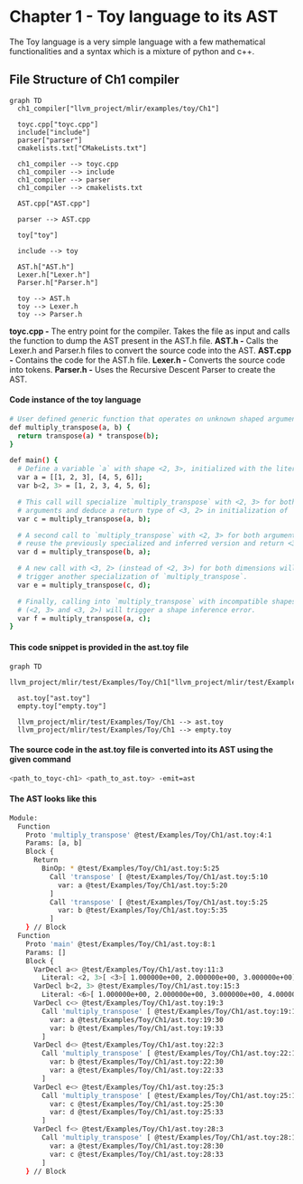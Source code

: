 # Chapter 1 - Toy language to its AST

The Toy language is a very simple language with a few mathematical functionalities and a syntax which is a mixture of python and c++.

## File Structure of Ch1 compiler

```mermaid
graph TD
  ch1_compiler["llvm_project/mlir/examples/toy/Ch1"]

  toyc.cpp["toyc.cpp"]
  include["include"]
  parser["parser"]
  cmakelists.txt["CMakeLists.txt"]

  ch1_compiler --> toyc.cpp
  ch1_compiler --> include
  ch1_compiler --> parser
  ch1_compiler --> cmakelists.txt

  AST.cpp["AST.cpp"]

  parser --> AST.cpp

  toy["toy"]

  include --> toy

  AST.h["AST.h"]
  Lexer.h["Lexer.h"]
  Parser.h["Parser.h"]

  toy --> AST.h
  toy --> Lexer.h
  toy --> Parser.h
```

**toyc.cpp -** The entry point for the compiler. Takes the file as input and calls the function to dump the AST present in the AST.h file. 
**AST.h -** Calls the Lexer.h and Parser.h files to convert the source code into the AST.
**AST.cpp -** Contains the code for the AST.h file.
**Lexer.h -** Converts the source code into tokens.
**Parser.h -** Uses the Recursive Descent Parser to create the AST.

#### Code instance of the toy language 

```bash
# User defined generic function that operates on unknown shaped arguments.
def multiply_transpose(a, b) {
  return transpose(a) * transpose(b);
}

def main() {
  # Define a variable `a` with shape <2, 3>, initialized with the literal value.
  var a = [[1, 2, 3], [4, 5, 6]];
  var b<2, 3> = [1, 2, 3, 4, 5, 6];

  # This call will specialize `multiply_transpose` with <2, 3> for both
  # arguments and deduce a return type of <3, 2> in initialization of `c`.
  var c = multiply_transpose(a, b);

  # A second call to `multiply_transpose` with <2, 3> for both arguments will
  # reuse the previously specialized and inferred version and return <3, 2>.
  var d = multiply_transpose(b, a);

  # A new call with <3, 2> (instead of <2, 3>) for both dimensions will
  # trigger another specialization of `multiply_transpose`.
  var e = multiply_transpose(c, d);

  # Finally, calling into `multiply_transpose` with incompatible shapes
  # (<2, 3> and <3, 2>) will trigger a shape inference error.
  var f = multiply_transpose(a, c);
}
```

#### This code snippet is  provided in the ast.toy file 

```mermaid
graph TD
  llvm_project/mlir/test/Examples/Toy/Ch1["llvm_project/mlir/test/Examples/Toy/Ch1"]

  ast.toy["ast.toy"]
  empty.toy["empty.toy"]

  llvm_project/mlir/test/Examples/Toy/Ch1 --> ast.toy
  llvm_project/mlir/test/Examples/Toy/Ch1 --> empty.toy
```

#### The source code in the ast.toy file is converted into its AST using the given command 

```bash
<path_to_toyc-ch1> <path_to_ast.toy> -emit=ast
```

#### The AST looks like this

```bash
Module:
  Function 
    Proto 'multiply_transpose' @test/Examples/Toy/Ch1/ast.toy:4:1
    Params: [a, b]
    Block {
      Return
        BinOp: * @test/Examples/Toy/Ch1/ast.toy:5:25
          Call 'transpose' [ @test/Examples/Toy/Ch1/ast.toy:5:10
            var: a @test/Examples/Toy/Ch1/ast.toy:5:20
          ]
          Call 'transpose' [ @test/Examples/Toy/Ch1/ast.toy:5:25
            var: b @test/Examples/Toy/Ch1/ast.toy:5:35
          ]
    } // Block
  Function 
    Proto 'main' @test/Examples/Toy/Ch1/ast.toy:8:1
    Params: []
    Block {
      VarDecl a<> @test/Examples/Toy/Ch1/ast.toy:11:3
        Literal: <2, 3>[ <3>[ 1.000000e+00, 2.000000e+00, 3.000000e+00], <3>[ 4.000000e+00, 5.000000e+00, 6.000000e+00]] @test/Examples/Toy/Ch1/ast.toy:11:11
      VarDecl b<2, 3> @test/Examples/Toy/Ch1/ast.toy:15:3
        Literal: <6>[ 1.000000e+00, 2.000000e+00, 3.000000e+00, 4.000000e+00, 5.000000e+00, 6.000000e+00] @test/Examples/Toy/Ch1/ast.toy:15:17
      VarDecl c<> @test/Examples/Toy/Ch1/ast.toy:19:3
        Call 'multiply_transpose' [ @test/Examples/Toy/Ch1/ast.toy:19:11
          var: a @test/Examples/Toy/Ch1/ast.toy:19:30
          var: b @test/Examples/Toy/Ch1/ast.toy:19:33
        ]
      VarDecl d<> @test/Examples/Toy/Ch1/ast.toy:22:3
        Call 'multiply_transpose' [ @test/Examples/Toy/Ch1/ast.toy:22:11
          var: b @test/Examples/Toy/Ch1/ast.toy:22:30
          var: a @test/Examples/Toy/Ch1/ast.toy:22:33
        ]
      VarDecl e<> @test/Examples/Toy/Ch1/ast.toy:25:3
        Call 'multiply_transpose' [ @test/Examples/Toy/Ch1/ast.toy:25:11
          var: c @test/Examples/Toy/Ch1/ast.toy:25:30
          var: d @test/Examples/Toy/Ch1/ast.toy:25:33
        ]
      VarDecl f<> @test/Examples/Toy/Ch1/ast.toy:28:3
        Call 'multiply_transpose' [ @test/Examples/Toy/Ch1/ast.toy:28:11
          var: a @test/Examples/Toy/Ch1/ast.toy:28:30
          var: c @test/Examples/Toy/Ch1/ast.toy:28:33
        ]
    } // Block
```
